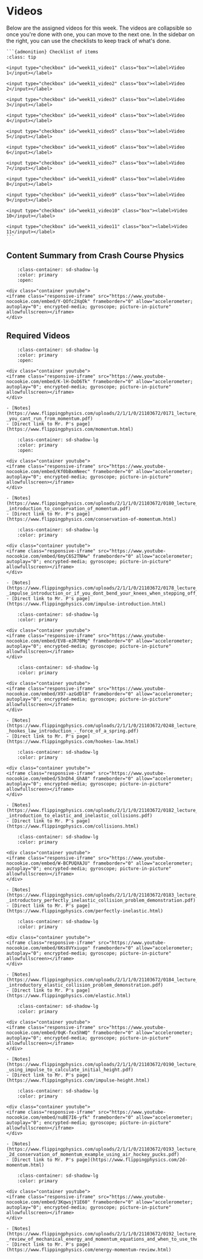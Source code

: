 # Videos

Below are the assigned videos for this week. 
The videos are collapsible so once you're done with one, you can move to the next one.
In the sidebar on the right, you can use the checklists to keep track of what's done.

````{margin}
```{admonition} Checklist of items
:class: tip

<input type="checkbox" id="week11_video1" class="box"><label>Video 1</input></label>

<input type="checkbox" id="week11_video2" class="box"><label>Video 2</input></label>

<input type="checkbox" id="week11_video3" class="box"><label>Video 3</input></label>

<input type="checkbox" id="week11_video4" class="box"><label>Video 4</input></label>

<input type="checkbox" id="week11_video5" class="box"><label>Video 5</input></label>

<input type="checkbox" id="week11_video6" class="box"><label>Video 6</input></label>

<input type="checkbox" id="week11_video7" class="box"><label>Video 7</input></label>

<input type="checkbox" id="week11_video8" class="box"><label>Video 8</input></label>

<input type="checkbox" id="week11_video9" class="box"><label>Video 9</input></label>

<input type="checkbox" id="week11_video10" class="box"><label>Video 10</input></label>

<input type="checkbox" id="week11_video11" class="box"><label>Video 11</input></label>
```
````

## Content Summary from Crash Course Physics

```{dropdown} Collisions
    :class-container: sd-shadow-lg
    :color: primary
    :open:

<div class="container youtube">
<iframe class="responsive-iframe" src="https://www.youtube-nocookie.com/embed/Y-QOfc2XqOk" frameborder="0" allow="accelerometer; autoplay="0"; encrypted-media; gyroscope; picture-in-picture" allowfullscreen></iframe>
</div>
```

## Required Videos

```{dropdown} 1. You Can't Run From Momentum! (a momentum introduction)
    :class-container: sd-shadow-lg
    :color: primary
    :open:

<div class="container youtube">
<iframe class="responsive-iframe" src="https://www.youtube-nocookie.com/embed/K-lH-DoD6Tk" frameborder="0" allow="accelerometer; autoplay="0"; encrypted-media; gyroscope; picture-in-picture" allowfullscreen></iframe>
</div>

- [Notes](https://www.flippingphysics.com/uploads/2/1/1/0/21103672/0171_lecture_notes_-_you_cant_run_from_momentum.pdf)
- [Direct link to Mr. P's page](https://www.flippingphysics.com/momentum.html)
```

```{dropdown} 2. Introduction to Conservation of Momentum with Demonstrations
    :class-container: sd-shadow-lg
    :color: primary
    :open:

<div class="container youtube">
<iframe class="responsive-iframe" src="https://www.youtube-nocookie.com/embed/Kf0bBxmNeec" frameborder="0" allow="accelerometer; autoplay="0"; encrypted-media; gyroscope; picture-in-picture" allowfullscreen></iframe>
</div>

- [Notes](https://www.flippingphysics.com/uploads/2/1/1/0/21103672/0180_lecture_notes_-_introduction_to_conservation_of_momentum.pdf)
- [Direct link to Mr. P's page](https://www.flippingphysics.com/conservation-of-momentum.html)
```

```{dropdown} 3. Impulse Introduction
    :class-container: sd-shadow-lg
    :color: primary

<div class="container youtube">
<iframe class="responsive-iframe" src="https://www.youtube-nocookie.com/embed/6myC6S2TNHw" frameborder="0" allow="accelerometer; autoplay="0"; encrypted-media; gyroscope; picture-in-picture" allowfullscreen></iframe>
</div>

- [Notes](https://www.flippingphysics.com/uploads/2/1/1/0/21103672/0178_lecture_notes_-_impulse_introduction_or_if_you_dont_bend_your_knees_when_stepping_off_a_wall.pdf)
- [Direct link to Mr. P's page](https://www.flippingphysics.com/impulse-introduction.html)
```

```{dropdown} 4. Derivation of Impulse using an Integral and Impulse Approximation
    :class-container: sd-shadow-lg
    :color: primary

<div class="container youtube">
<iframe class="responsive-iframe" src="https://www.youtube-nocookie.com/embed/EV8-eJR70Mg" frameborder="0" allow="accelerometer; autoplay="0"; encrypted-media; gyroscope; picture-in-picture" allowfullscreen></iframe>
</div>
```

```{dropdown} 5.  Introductory Conservation of Momentum Explosion Problem Demonstration
    :class-container: sd-shadow-lg
    :color: primary

<div class="container youtube">
<iframe class="responsive-iframe" src="https://www.youtube-nocookie.com/embed/X97-azGdDl8" frameborder="0" allow="accelerometer; autoplay="0"; encrypted-media; gyroscope; picture-in-picture" allowfullscreen></iframe>
</div>

- [Notes](https://www.flippingphysics.com/uploads/2/1/1/0/21103672/0248_lecture_notes_-_hookes_law_introduction_-_force_of_a_spring.pdf)
- [Direct link to Mr. P's page](https://www.flippingphysics.com/hookes-law.html)
```

```{dropdown} 6. Introduction to Elastic and Inelastic Collisions
    :class-container: sd-shadow-lg
    :color: primary

<div class="container youtube">
<iframe class="responsive-iframe" src="https://www.youtube-nocookie.com/embed/53nDh4_GhA8" frameborder="0" allow="accelerometer; autoplay="0"; encrypted-media; gyroscope; picture-in-picture" allowfullscreen></iframe>
</div>

- [Notes](https://www.flippingphysics.com/uploads/2/1/1/0/21103672/0182_lecture_notes_-_introduction_to_elastic_and_inelastic_collisions.pdf)
- [Direct link to Mr. P's page](https://www.flippingphysics.com/collisions.html)
```

```{dropdown} 7. Introductory Perfectly Inelastic Collision Problem Demonstration
    :class-container: sd-shadow-lg
    :color: primary
    
<div class="container youtube">
<iframe class="responsive-iframe" src="https://www.youtube-nocookie.com/embed/W-BCPUQXAJU" frameborder="0" allow="accelerometer; autoplay="0"; encrypted-media; gyroscope; picture-in-picture" allowfullscreen></iframe>
</div>

- [Notes](https://www.flippingphysics.com/uploads/2/1/1/0/21103672/0183_lecture_notes_-_introductory_perfectly_inelastic_collision_problem_demonstration.pdf)
- [Direct link to Mr. P's page](https://www.flippingphysics.com/perfectly-inelastic.html)
```

```{dropdown} 8. Introductory Elastic Collision Problem Demonstration
    :class-container: sd-shadow-lg
    :color: primary

<div class="container youtube">
<iframe class="responsive-iframe" src="https://www.youtube-nocookie.com/embed/6Ks8VYxiugo" frameborder="0" allow="accelerometer; autoplay="0"; encrypted-media; gyroscope; picture-in-picture" allowfullscreen></iframe>
</div>

- [Notes](https://www.flippingphysics.com/uploads/2/1/1/0/21103672/0184_lecture_notes_-_introductory_elastic_collision_problem_demonstration.pdf)
- [Direct link to Mr. P's page](https://www.flippingphysics.com/elastic.html)
```

```{dropdown} 9. Using Impulse to Calculate Initial Height
    :class-container: sd-shadow-lg
    :color: primary

<div class="container youtube">
<iframe class="responsive-iframe" src="https://www.youtube-nocookie.com/embed/0qK-fxxShWQ" frameborder="0" allow="accelerometer; autoplay="0"; encrypted-media; gyroscope; picture-in-picture" allowfullscreen></iframe>
</div>

- [Notes](https://www.flippingphysics.com/uploads/2/1/1/0/21103672/0190_lecture_notes_-_using_impulse_to_calculate_initial_height.pdf)
- [Direct link to Mr. P's page](https://www.flippingphysics.com/impulse-height.html)
```

```{dropdown} 10. 2D Conservation of Momentum Example using Air Hockey Discs
    :class-container: sd-shadow-lg
    :color: primary

<div class="container youtube">
<iframe class="responsive-iframe" src="https://www.youtube-nocookie.com/embed/nuBE7I6-yfk" frameborder="0" allow="accelerometer; autoplay="0"; encrypted-media; gyroscope; picture-in-picture" allowfullscreen></iframe>
</div>

- [Notes](https://www.flippingphysics.com/uploads/2/1/1/0/21103672/0193_lecture_notes_-_2d_conservation_of_momentum_example_using_air_hockey_pucks.pdf)
- [Direct link to Mr. P's page](https://www.flippingphysics.com/2d-momentum.html)
```

```{dropdown} 11. Review of Mechanical Energy and Momentum Equations and When To Use Them!
    :class-container: sd-shadow-lg
    :color: primary

<div class="container youtube">
<iframe class="responsive-iframe" src="https://www.youtube-nocookie.com/embed/3KqwsjY1E60" frameborder="0" allow="accelerometer; autoplay="0"; encrypted-media; gyroscope; picture-in-picture" allowfullscreen></iframe>
</div>

- [Notes](https://www.flippingphysics.com/uploads/2/1/1/0/21103672/0192_lecture_notes_-_review_of_mechanical_energy_and_momentum_equations_and_when_to_use_them.pdf)
- [Direct link to Mr. P's page](https://www.flippingphysics.com/energy-momentum-review.html)
```